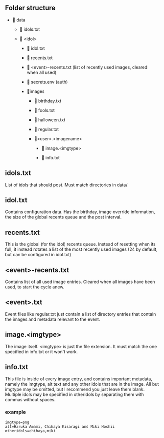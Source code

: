 ## Folder structure

* 📂 data
  
  * 📄 idols.txt
  
  * 📂 \<idol\>
    
    * 📄 idol.txt
    
    * 📄 recents.txt
    
    * 📄 \<event\>-recents.txt (list of recently used images, cleared when all used)
    
    * 📄 secrets.env (auth)
    
    * 📂images
      
      * 📄 birthday.txt
      
      * 📄 fools.txt
      
      * 📄 halloween.txt
      
      * 📄 regular.txt
      
      * 📂\<user\>.\<imagename\>
        
        * 📄 image.\<imgtype\>
        
        * 📄 info.txt

## idols.txt

List of idols that should post. Must match directories in data/

## idol.txt

Contains configuration data. Has the birthday, image override information, the size of the global recents queue and the post interval.

## recents.txt

This is the global (for the idol) recents queue. Instead of resetting when its full, it instead rotates a list of the most recently used images (24 by default, but can be configured in idol.txt)

## \<event\>-recents.txt

Contains list of all used image entries. Cleared when all images have been used, to start the cycle anew.

## \<event\>.txt

Event files like regular.txt just contain a list of directory entries that contain the images and metadata relevant to the event.

## image.\<imgtype\>

The image itself. \<imgtype\> is just the file extension. It must match the one specified in info.txt or it won't work.

## info.txt

This file is inside of every image entry, and contains important metadata, namely the imgtype, alt text and any other idols that are in the image. All but imgtype may be omitted, but I recommend you just leave them blank. Multiple idols may be specified in otheridols by separating them with commas without spaces.

### example

```
imgtype=png
alt=Haruka Amami, Chihaya Kisaragi and Miki Hoshii
otheridols=chihaya,miki
```

